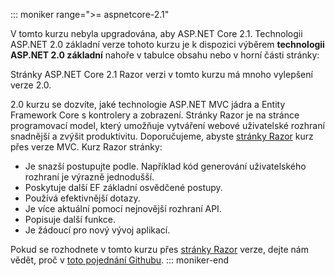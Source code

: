 ::: moniker range=">= aspnetcore-2.1"

V tomto kurzu nebyla upgradována, aby ASP.NET Core 2.1. Technologii ASP.NET 2.0 základní verze tohoto kurzu je k dispozici výběrem **technologii ASP.NET 2.0 základní** nahoře v tabulce obsahu nebo v horní části stránky:

Stránky ASP.NET Core 2.1 Razor verzi v tomto kurzu má mnoho vylepšení verze 2.0.

2.0 kurzu se dozvíte, jaké technologie ASP.NET MVC jádra a Entity Framework Core s kontrolery a zobrazení. Stránky Razor je na stránce programovací model, který umožňuje vytváření webové uživatelské rozhraní snadnější a zvýšit produktivitu. Doporučujeme, abyste [stránky Razor](xref:data/ef-rp/intro) kurz přes verze MVC. Kurz Razor stránky:

* Je snazší postupujte podle. Například kód generování uživatelského rozhraní je výrazně jednodušší.
* Poskytuje další EF základní osvědčené postupy.
* Používá efektivnější dotazy.
* Je více aktuální pomocí nejnovější rozhraní API.
* Popisuje další funkce.
* Je žádoucí pro nový vývoj aplikací.

Pokud se rozhodnete v tomto kurzu přes [stránky Razor](xref:data/ef-rp/intro) verze, dejte nám vědět, proč v [toto pojednání Githubu](https://github.com/aspnet/Docs/issues/6146).
::: moniker-end
